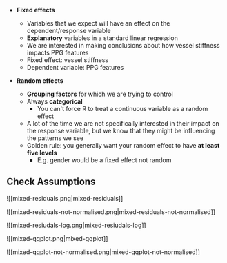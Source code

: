 
- **Fixed effects**
	- Variables that we expect will have an effect on the dependent/response variable
	- **Explanatory** variables in a standard linear regression
	- We are interested in making conclusions about how vessel stiffness impacts PPG features
	- Fixed effect: vessel stiffness
	- Dependent variable: PPG features

- **Random effects**
	- **Grouping factors** for which we are trying to control
	- Always **categorical**
		- You can't force R to treat a continuous variable as a random effect
	- A lot of the time we are not specifically interested in their impact on the response variable, but we know that they might be influencing the patterns we see
	- Golden rule: you generally want your random effect to have **at least five levels**
		- E.g. gender would be a fixed effect not random
## Check Assumptions
![[mixed-residuals.png|mixed-residuals]]

![[mixed-residuals-not-normalised.png|mixed-residuals-not-normalised]]

![[mixed-resiudals-log.png|mixed-resiudals-log]]

![[mixed-qqplot.png|mixed-qqplot]]

![[mixed-qqplot-not-normalised.png|mixed-qqplot-not-normalised]]